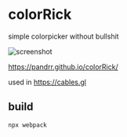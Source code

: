 # colorRick

simple colorpicker without bullshit

![screenshot](https://github.com/pandrr/colorRick/assets/98792/4d580d68-1848-4cea-8f3e-f03c63ac521e)

https://pandrr.github.io/colorRick/

used in https://cables.gl

## build

`npx webpack`
